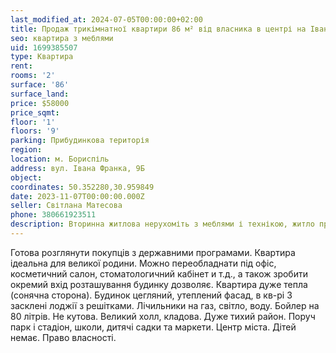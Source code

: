 ```yaml
---
last_modified_at: 2024-07-05T00:00:00+02:00
title: Продаж трикімнатної квартири 86 м² від власника в центрі на Івана Франка
seo: квартира з меблями
uid: 1699385507
type: Квартира
rent:
rooms: '2'
surface: '86'
surface_land:
price: $58000
price_sqmt:
floor: '1'
floors: '9'
parking: Прибудинкова територія
region:
location: м. Бориспіль
address: вул. Івана Франка, 9Б
object:
coordinates: 50.352280,30.959849
date: 2023-11-07T00:00:00.000Z
seller: Світлана Матесова
phone: 380661923511
description: Вторинна житлова нерухоміть з меблями і технікою, житло придатне і готове для проживання
---
```


Готова розглянути покупців з державними програмами. Квартира ідеальна для великої родини. Можно переобладнати під офіс, косметичний салон, стоматологичний кабінет и т.д., а також зробити окремий вхід розташування будинку дозволяє. Квартира дуже тепла (сонячна сторона). Будинок цегляний, утеплений фасад, в кв-рі 3 засклені лоджії з решітками. Лічильники на газ, світло, воду. Бойлер на 80 літрів. Не кутова. Великий холл, кладова. Дуже тихий район. Поруч парк і стадіон, школи, дитячі садки та маркети. Центр міста. Дітей немає. Право власності.
